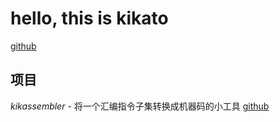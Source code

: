 # hello, this is kikato
[github](https://github.com/kikato2022)


## 项目
*kikassembler* - 将一个汇编指令子集转换成机器码的小工具 [github](https://github.com/kikato2022/kikassembler)
